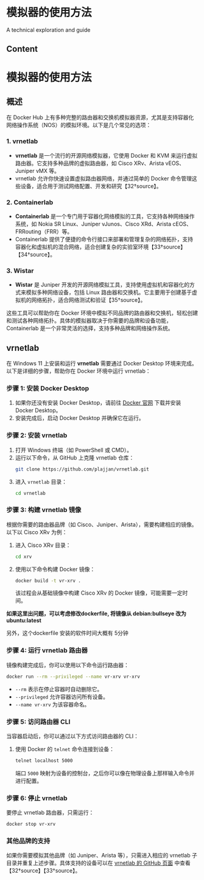 # 模拟器的使用方法

A technical exploration and guide

## Content



# 模拟器的使用方法

## 概述

在 Docker Hub 上有多种完整的路由器和交换机模拟器资源，尤其是支持容器化网络操作系统（NOS）的模拟环境。以下是几个常见的选项：

### 1. **vrnetlab**

- **vrnetlab** 是一个流行的开源网络模拟器，它使用 Docker 和 KVM 来运行虚拟路由器。它支持多种品牌的虚拟路由器，如 Cisco XRv、Arista vEOS、Juniper vMX 等。
- vrnetlab 允许你快速设置虚拟路由器网络，并通过简单的 Docker 命令管理这些设备，适合用于测试网络配置、开发和研究【32†source】。

### 2. **Containerlab**

- **Containerlab** 是一个专门用于容器化网络模拟的工具，它支持各种网络操作系统，如 Nokia SR Linux、Juniper vJunos、Cisco XRd、Arista cEOS、FRRouting（FRR）等。
- Containerlab 提供了便捷的命令行接口来部署和管理复杂的网络拓扑，支持容器化和虚拟机的混合网络，适合创建复杂的实验室环境【33†source】【34†source】。

### 3. **Wistar**

- **Wistar** 是 Juniper 开发的开源网络模拟工具，支持使用虚拟机和容器化的方式来模拟多种网络设备，包括 Linux 路由器和交换机。它主要用于创建基于虚拟机的网络拓扑，适合网络测试和验证【35†source】。

这些工具可以帮助你在 Docker 环境中模拟不同品牌的路由器和交换机，轻松创建和测试各种网络拓扑。具体的模拟器取决于你需要的品牌和设备功能，Containerlab 是一个非常灵活的选择，支持多种品牌和网络操作系统。

## vrnetlab

在 Windows 11 上安装和运行 **vrnetlab** 需要通过 Docker Desktop 环境来完成。以下是详细的步骤，帮助你在 Docker 环境中运行 vrnetlab：

### 步骤 1: 安装 Docker Desktop

1. 如果你还没有安装 Docker Desktop，请前往 [Docker 官网](https://www.docker.com/products/docker-desktop/) 下载并安装 Docker Desktop。
2. 安装完成后，启动 Docker Desktop 并确保它在运行。

### 步骤 2: 安装 vrnetlab

1. 打开 Windows 终端（如 PowerShell 或 CMD）。
2. 运行以下命令，从 GitHub 上克隆 vrnetlab 仓库：
   ```bash
   git clone https://github.com/plajjan/vrnetlab.git
   ```
3. 进入 `vrnetlab` 目录：
   ```bash
   cd vrnetlab
   ```

### 步骤 3: 构建 vrnetlab 镜像

根据你需要的路由器品牌（如 Cisco、Juniper、Arista），需要构建相应的镜像。以下以 Cisco XRv 为例：

1. 进入 Cisco XRv 目录：

   ```bash
   cd xrv
   ```
2. 使用以下命令构建 Docker 镜像：

   ```bash
   docker build -t vr-xrv .
   ```

   该过程会从基础镜像中构建 Cisco XRv 的 Docker 镜像，可能需要一定时间。

**如果这里出问题，可以考虑修改dockerfile, 将镜像从 debian:bullseye  改为 ubuntu:latest**

另外，这个dockerfile 安装的软件时间大概有 5分钟


### 步骤 4: 运行 vrnetlab 路由器

镜像构建完成后，你可以使用以下命令运行路由器：

```bash
docker run --rm --privileged --name vr-xrv vr-xrv
```

- `--rm` 表示在停止容器时自动删除它。
- `--privileged` 允许容器访问所有设备。
- `--name vr-xrv` 为该容器命名。

### 步骤 5: 访问路由器 CLI

当容器启动后，你可以通过以下方式访问路由器的 CLI：

1. 使用 Docker 的 `telnet` 命令连接到设备：

   ```bash
   telnet localhost 5000
   ```

   端口 `5000` 映射为设备的控制台，之后你可以像在物理设备上那样输入命令并进行配置。

### 步骤 6: 停止 vrnetlab

要停止 vrnetlab 路由器，只需运行：

```bash
docker stop vr-xrv
```

### 其他品牌的支持

如果你需要模拟其他品牌（如 Juniper、Arista 等），只需进入相应的 vrnetlab 子目录并重复上述步骤。具体支持的设备可以在 [vrnetlab 的 GitHub 页面](https://github.com/plajjan/vrnetlab) 中查看【32†source】【33†source】。
